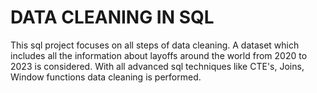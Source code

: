 # DATA CLEANING IN SQL
This sql project focuses on all steps of data cleaning.
A dataset which includes all the information about layoffs around the world from 2020 to 2023 is considered.
With all advanced sql techniques like CTE's, Joins, Window functions data cleaning is performed.
